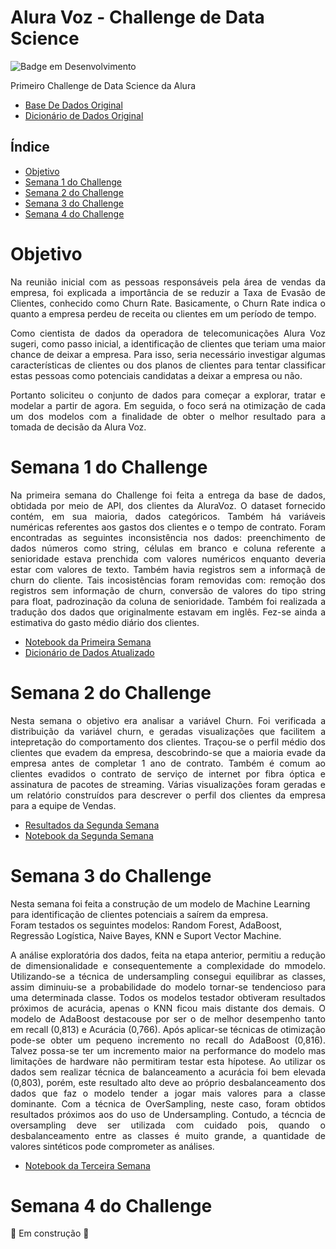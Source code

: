# Alura Voz - Challenge de Data Science

![Badge em Desenvolvimento](http://img.shields.io/static/v1?label=STATUS&message=EM%20DESENVOLVIMENTO&color=GREEN&style=for-the-badge)

Primeiro Challenge de Data Science da Alura

* [Base De Dados Original](https://raw.githubusercontent.com/sthemonica/alura-voz/main/Dados/Telco-Customer-Churn.json)
* [Dicionário de Dados Original](https://github.com/sthemonica/alura-voz/blob/main/dicionario.md)

## Índice 

* [Objetivo](#objetivo)
* [Semana 1 do Challenge](#semana-1-do-Challenge)
* [Semana 2 do Challenge](#semana-2-do-Challenge)
* [ Semana 3 do Challenge](#semana-3-do-Challenge)
* [Semana 4 do Challenge](#semana-4-do-Challenge)

# Objetivo

<p align='justify'>Na reunião inicial com as pessoas responsáveis pela área de vendas da empresa, foi explicada a importância de se reduzir a Taxa de Evasão de Clientes, conhecido como Churn Rate. Basicamente, o Churn Rate indica o quanto a empresa perdeu de receita ou clientes em um período de tempo.</p>
<p align='justify'> Como cientista de dados da operadora de telecomunicações Alura Voz sugeri, como passo inicial, a identificação de clientes que teriam uma maior chance de deixar a empresa. Para isso, seria necessário investigar algumas características de clientes ou dos planos de clientes para tentar classificar estas pessoas como potenciais candidatas a deixar a empresa ou não.</p>
<p align='justify'> Portanto soliciteu o conjunto de dados para começar a explorar, tratar e modelar a partir de agora. Em seguida, o foco será na otimização de cada um dos modelos com a finalidade de obter o melhor resultado para a tomada de decisão da Alura Voz. </p>

# Semana 1 do Challenge

<p align='justify'> Na primeira semana do Challenge foi feita a entrega da base de dados, obtidada por meio de API, dos clientes da AluraVoz. O dataset fornecido contém, em sua maioria, dados categóricos. Também há variáveis numéricas referentes aos gastos dos clientes e o tempo de contrato. Foram encontradas as seguintes inconsistência nos dados: preenchimento de dados números como string, células em branco e coluna referente a senioridade estava prenchida com valores numéricos enquanto deveria estar com valores de texto. Também havia registros sem a informaçã de churn do cliente. Tais incosistências foram removidas com: remoção dos registros sem informação de churn, conversão de valores do tipo string para float, padrozinação da coluna de senioridade. Também foi realizada a tradução dos dados que originalmente estavam em inglês. Fez-se ainda a estimativa do gasto médio diário dos clientes.

- [Notebook da Primeira Semana](https://github.com/duartejr/challenge_data_science_alura_voz/blob/main/semana_01/semana_1_explorando_dados.ipynb)
- [Dicionário de Dados Atualizado](https://github.com/duartejr/challenge_data_science_alura_voz/blob/main/dados/novo_dicionario_dados.md)

# Semana 2 do Challenge

<p align='justify'>Nesta semana o objetivo era analisar a variável Churn. Foi verificada a distribuição da variável churn, e geradas visualizações que facilitem a intepretação do comportamento dos clientes. Traçou-se o perfil médio dos clientes que evadem da empresa, descobrindo-se que a maioria evade da empresa antes de completar 1 ano de contrato. Também é comum ao clientes evadidos o contrato de serviço de internet por fibra óptica e assinatura de pacotes de streaming. Várias visualizações foram geradas e um relatório construídos para descrever o perfil dos clientes da empresa para a equipe de Vendas.</p>

- [Resultados da Segunda Semana](https://github.com/duartejr/challenge_data_science_alura_voz/tree/main/semana_02)
- [Notebook da Segunda Semana](https://github.com/duartejr/challenge_data_science_alura_voz/blob/main/semana_02/semana_2_analise_variavel_churn.ipynb)


# Semana 3 do Challenge

Nesta semana foi feita a construção de um modelo de Machine Learning para identificação de clientes potenciais a saírem da empresa.</br>
Foram testados os seguintes modelos: Random Forest, AdaBoost, Regressão Logística, Naive Bayes, KNN e Suport Vector Machine.</br>
<p align='justify'>A análise exploratória dos dados, feita na etapa anterior, permitiu a redução de dimensionalidade e consequentemente a complexidade do mmodelo. Utilizando-se a técnica de undersampling consegui equilibrar as classes, assim diminuiu-se a probabilidade do modelo tornar-se tendencioso para uma determinada classe. Todos os modelos testador obtiveram resultados próximos de acurácia, apenas o KNN ficou mais distante dos demais. O modelo de AdaBoost destacouse por ser o de melhor desempenho tanto em recall (0,813) e Acurácia (0,766). Após aplicar-se técnicas de otimização pode-se obter um pequeno incremento no recall do AdaBoost (0,816). Talvez possa-se ter um incremento maior na performance do modelo mas limitações de hardware não permitiram testar esta hípotese. Ao utilizar os dados sem realizar técnica de balanceamento a acurácia foi bem elevada (0,803), porém, este resultado alto deve ao próprio desbalanceamento dos dados que faz o modelo tender a jogar mais valores para a classe dominante. Com a técnica de OverSampling, neste caso, foram obtidos resultados próximos aos do uso de Undersampling. Contudo, a técncia de oversampling deve ser utilizada com cuidado pois, quando o desbalanceamento entre as classes é muito grande, a quantidade de valores sintéticos pode comprometer as análises.</p>

- [Notebook da Terceira Semana](https://github.com/duartejr/challenge_data_science_alura_voz/blob/main/semana_03/semana_03_machine_learning.ipynb)

# Semana 4 do Challenge

:construction: Em construção :construction:

